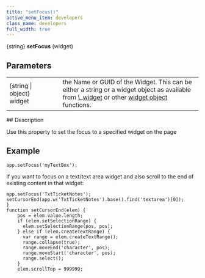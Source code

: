 ```yaml
---
title: "setFocus()"
active_menu_item: developers
class_name: developers
full_width: true
---
```



{string} **setFocus** (widget)

## Parameters

<table>
<tr>
<td width="158">
{string | object} widget

</td>
<td width="20">
</td>
<td width="702">
    the Name or GUID of the Widget. This can be either a string or a widget object as available from <a href="/developers/documentation/scripting-apis/client-api/objects-titbits/ref-widget">\_widget</a> or other <a href="/developers/documentation/scripting-apis/client-api/objects-titbits/widget-object">widget object</a> functions.

</td>
</tr>
</table>
## Description

Use this property to set the focus to a specified widget on the page

## Example

    app.setFocus('myTextBox');
     
If you want to focus on a text/text area widget and also scroll to the end of existing content in that widget:  
   
    app.setFocus('TxtTicketNotes'); 
    setCursorEnd(app.w('TxtTicketNotes').base().find('textarea')[0]);
    }
    function setCursorEnd(elem) {
        pos = elem.value.length;
        if (elem.setSelectionRange) {
          elem.setSelectionRange(pos, pos);
        } else if (elem.createTextRange) {
          var range = elem.createTextRange();
          range.collapse(true);
          range.moveEnd('character', pos);
          range.moveStart('character', pos);
          range.select();
        }
        elem.scrollTop = 999999;
     
   


